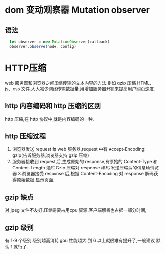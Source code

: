 #  dom 变动观察器 Mutation observer
## 语法
  ```js
    let observer = new MutationObserver(callback)
    observer.observe(node, config)
  ```

# HTTP压缩
web 服务器和浏览器之间压缩传输的文本内容的方法.例如 gzip 压缩 HTML、js、css 文件.大大减少网络传输数据量.用增加服务器开销来提高用户网页速度.
## http 内容编码和 http 压缩的区别
http 压缩,在 http 协议中,就是内容编码的一种.
## http 压缩过程
1. 浏览器发送 request 给 web 服务器,request 中有 Accept-Encoding: gzip(告诉服务器,浏览器支持 gzip 压缩)
2. 服务器接收到 request 后,生成原始的 response,有原始的 Content-Type 和 Content-Length.通过 Gzip 压缩对 response 编码.发送压缩后的信息给浏览器
3.浏览器接受 response 后,根据 Content-Encoding 对 response 解码获得原始数据.显示页面.
## gzip 缺点
对 jpeg 文件不友好,压缩需要占用cpu 资源.客户端解析也占据一部分时间,
## gzip 级别
有 1-9 个级别.级别越高消耗 gpu 性能越大.到 6 以上就很难有提升了,一般建议 默认 1 就行了.
